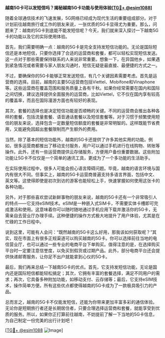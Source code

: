 **越南5G卡可以发短信吗？揭秘越南5G卡功能与使用体验[[TG💪+ @esim1088](https://t.me/s/esim1088)]**

随着全球通信技术的飞速发展，5G网络已经成为现代生活的重要组成部分。对于计划前往越南旅行或工作的朋友来说，一张优质的5G卡显得尤为重要。那么，问题来了：越南的5G卡到底能不能发短信呢？今天，我们就来深入探讨一下越南5G卡的功能以及它的实际使用体验。

首先，我们需要明确一点：越南的5G卡是完全支持发短信功能的。无论是国际短信还是本地短信，只要你选择了合适的运营商和套餐，都可以轻松实现短信发送。这一点对于那些需要保持联系的人来说非常重要。想象一下，在异国他乡，如果遇到紧急情况或者需要与家人朋友沟通时，短信无疑是最直接、最便捷的方式之一。

不过，要确保你的5G卡能够正常发送短信，有几个关键因素需要考虑。首先是运营商的选择。目前，越南的主要5G运营商包括Viettel、Mobifone和Vinaphone等。这些运营商在覆盖范围和服务质量上各有千秋。如果你经常需要在国内和国际之间切换，建议选择提供全面服务的运营商，比如Viettel，它不仅在国内享有较高的覆盖率，而且在国际漫游方面也有较好的表现。

其次，套餐的选择也是决定短信功能是否顺畅的关键。不同的运营商会推出各种各样的套餐，包括流量套餐、语音通话套餐以及短信套餐等。对于习惯于频繁使用短信的朋友来说，选择包含一定数量短信额度的套餐是非常明智的。这样既能节省费用，又能避免因超出套餐限制而产生额外的费用。

当然，除了基本的短信功能外，越南的5G卡还提供了许多其他实用的功能。例如，很多运营商都推出了移动支付服务，用户可以通过手机进行在线购物、转账等操作。此外，还有一些运营商提供云存储服务，方便用户备份重要数据。这些附加功能让5G卡不仅仅是一个简单的通讯工具，更成为了一个多功能的生活助手。

在实际使用过程中，很多人可能会担心语言障碍问题。毕竟，越南的语言环境与国内有很大不同。但事实上，越南的5G卡运营商普遍支持多语言界面，包括中文、英文等。这使得即使是初次到访的游客也能轻松上手，快速掌握如何使用这张卡的各种功能。

另外，对于那些喜欢尝试新鲜事物的朋友来说，越南的5G卡还有一个非常吸引人的特点——它支持eSIM技术。eSIM是一种嵌入式SIM卡，不需要实体卡槽即可完成激活和使用。这意味着你可以随时随地通过手机应用下载并激活你的5G卡，无需亲自去营业厅办理手续。这种便捷的操作方式极大地提升了用户体验，尤其是在忙碌的工作日程中。

说到这里，可能有人会问：“既然越南的5G卡这么好用，那我该如何获取呢？”其实，现在市面上有很多正规渠道可以购买越南的5G卡。你可以选择前往当地的电信营业厅，也可以通过一些专业的电商平台下单购买。值得注意的是，在选择购买平台时一定要注意信誉度，以免买到假货或过期产品。此外，部分电商平台还会提供快递邮寄服务，让你足不出户就能拿到心仪的5G卡。

最后，我们再来总结一下越南5G卡的优点。首先，它支持发短信功能，无论是国内还是国际短信都能轻松搞定；其次，它拥有丰富的套餐选择，满足不同用户的需求；再次，它具备多种附加功能，如移动支付、云存储等；最后，它支持eSIM技术，操作简单方便。所有这些优点都使得越南的5G卡成为了一款极具吸引力的产品。

总而言之，越南的5G卡不仅能发短信，还能为你带来更加丰富多彩的通信体验。无论你是短期旅行者还是长期居住者，只要合理选择运营商和套餐，就能享受到优质的服务。所以，如果你正打算前往越南，不妨提前了解一下当地的5G卡信息，为自己制定一份完美的出行计划吧！

[[TG💪+ @esim1088](https://t.me/s/esim1088) ![Image](https://i.postimg.cc/4NQfJmqS/Snipaste-2025-05-13-00-14-12.png)]